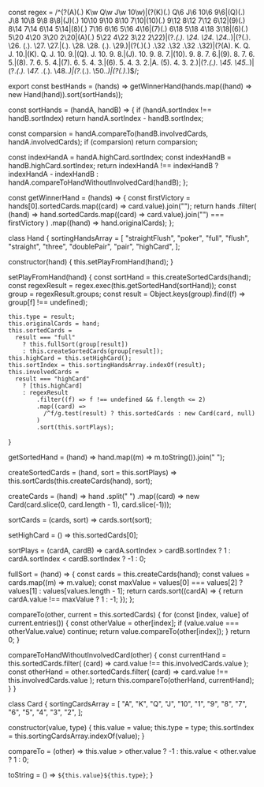 const regex =
  /^(?<royalFlush>(A)(.) K\w Q\w J\w 10\w)|(?<straightFlush>(K)(.) Q\6 J\6 10\6 9\6|(Q)(.) J\8 10\8 9\8 8\8|(J)(.) 10\10 9\10 8\10 7\10|(10)(.) 9\12 8\12 7\12 6\12|(9)(.) 8\14 7\14 6\14 5\14|(8)(.) 7\16 6\16 5\16 4\16|(7)(.) 6\18 5\18 4\18 3\18|(6)(.) 5\20 4\20 3\20 2\20|(A)(.) 5\22 4\22 3\22 2\22)|(?<poker>.*(.). \24. \24. \24..*)|(?<full>(.). \26. (.). \27. \27.|(.). \28. \28. (.). \29.)|(?<flush>(.)(.) .\32 .\32 .\32 .\32)|(?<straight>(A). K. Q. J. 10.|(K). Q. J. 10. 9.|(Q). J. 10. 9. 8.|(J). 10. 9. 8. 7.|(10). 9. 8. 7. 6.|(9). 8. 7. 6. 5.|(8). 7. 6. 5. 4.|(7). 6. 5. 4. 3.|(6). 5. 4. 3. 2.|A. (5). 4. 3. 2.)|(?<three>.*(.). \45. \45..*)|(?<doublePair>.*(.). \47. .*(.). \48..*)|(?<pair>.*(.). \50..*)|(?<highCard>(.).*)$/;

export const bestHands = (hands) =>
  getWinnerHand(hands.map((hand) => new Hand(hand)).sort(sortHands));

const sortHands = (handA, handB) => {
  if (handA.sortIndex !== handB.sortIndex)
    return handA.sortIndex - handB.sortIndex;

  const comparsion = handA.compareTo(handB.involvedCards, handA.involvedCards);
  if (comparsion) return comparsion;

  const indexHandA = handA.highCard.sortIndex;
  const indexHandB = handB.highCard.sortIndex;
  return indexHandA !== indexHandB
    ? indexHandA - indexHandB
    : handA.compareToHandWithoutInvolvedCard(handB);
};

const getWinnerHand = (hands) => {
  const firstVictory = hands[0].sortedCards.map((card) => card.value).join("");
  return hands
    .filter(
      (hand) =>
        hand.sortedCards.map((card) => card.value).join("") === firstVictory
    )
    .map((hand) => hand.originalCards);
};

class Hand {
  sortingHandsArray = [
    "straightFlush",
    "poker",
    "full",
    "flush",
    "straight",
    "three",
    "doublePair",
    "pair",
    "highCard",
  ];

  constructor(hand) {
    this.setPlayFromHand(hand);
  }

  setPlayFromHand(hand) {
    const sortHand = this.createSortedCards(hand);
    const regexResult = regex.exec(this.getSortedHand(sortHand));
    const group = regexResult.groups;
    const result = Object.keys(group).find((f) => group[f] !== undefined);

    this.type = result;
    this.originalCards = hand;
    this.sortedCards =
      result === "full"
        ? this.fullSort(group[result])
        : this.createSortedCards(group[result]);
    this.highCard = this.setHighCard();
    this.sortIndex = this.sortingHandsArray.indexOf(result);
    this.involvedCards =
      result === "highCard"
        ? [this.highCard]
        : regexResult
            .filter((f) => f !== undefined && f.length <= 2)
            .map((card) =>
              /^f/g.test(result) ? this.sortedCards : new Card(card, null)
            )
            .sort(this.sortPlays);
  }

  getSortedHand = (hand) => hand.map((m) => m.toString()).join(" ");

  createSortedCards = (hand, sort = this.sortPlays) =>
    this.sortCards(this.createCards(hand), sort);

  createCards = (hand) =>
    hand
      .split(" ")
      .map((card) => new Card(card.slice(0, card.length - 1), card.slice(-1)));

  sortCards = (cards, sort) => cards.sort(sort);

  setHighCard = () => this.sortedCards[0];

  sortPlays = (cardA, cardB) =>
    cardA.sortIndex > cardB.sortIndex
      ? 1
      : cardA.sortIndex < cardB.sortIndex
      ? -1
      : 0;

  fullSort = (hand) => {
    const cards = this.createCards(hand);
    const values = cards.map((m) => m.value);
    const maxValue =
      values[0] === values[2] ? values[1] : values[values.length - 1];
    return cards.sort((cardA) => {
      return cardA.value !== maxValue ? 1 : -1;
    });
  };

  compareTo(other, current = this.sortedCards) {
    for (const [index, value] of current.entries()) {
      const otherValue = other[index];
      if (value.value === otherValue.value) continue;
      return value.compareTo(other[index]);
    }
    return 0;
  }

  compareToHandWithoutInvolvedCard(other) {
    const currentHand = this.sortedCards.filter(
      (card) => card.value !== this.involvedCards.value
    );
    const otherHand = other.sortedCards.filter(
      (card) => card.value !== this.involvedCards.value
    );
    return this.compareTo(otherHand, currentHand);
  }
}

class Card {
  sortingCardsArray = [
    "A",
    "K",
    "Q",
    "J",
    "10",
    "1",
    "9",
    "8",
    "7",
    "6",
    "5",
    "4",
    "3",
    "2",
  ];

  constructor(value, type) {
    this.value = value;
    this.type = type;
    this.sortIndex = this.sortingCardsArray.indexOf(value);
  }

  compareTo = (other) =>
    this.value > other.value ? -1 : this.value < other.value ? 1 : 0;

  toString = () => `${this.value}${this.type}`;
}
